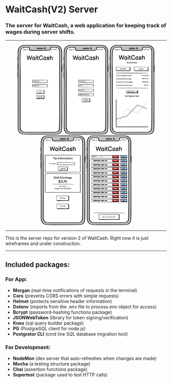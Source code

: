 # WaitCash(V2) Server

### The server for WaitCash, a web application for keeping track of wages during server shifts.

---

<p align="middle">
  <img src="images\loginpage.png" width="140" />
  <img src="images\registerpage.png" width="140" /> 
  <img src="images\dashboard.png" width="140" />
  <img src="images\shiftpage.png" width="140" />
  <img src="images\shifttips.png" width="140" />
</p>

---

<p>This is the server repo for version 2 of WaitCash. Right now it is just wireframes
and under construction.</p>

---
## Included packages:

### For App:

* **Morgan** (real-time notifications of requests in the terminal)  
* **Cors** (prevents CORS errors with simple requests)  
* **Helmet** (protects sensitive header information)  
* **Dotenv** (imports from the .env file to process.env object for access)
* **Bcrypt** (password-hashing functions package)
* **JSONWebToken** (library for token signing/verification)
* **Knex** (sql query builder package)
* **PG** (PostgreSQL client for node.js)
* **Postgrator CLI** (cmd line SQL database migration tool)

### For Development:

* **NodeMon** (dev server that auto-refreshes when changes are made)  
* **Mocha** (a testing structure package)  
* **Chai** (assertion functions package)  
* **Supertest** (package used to test HTTP calls)
